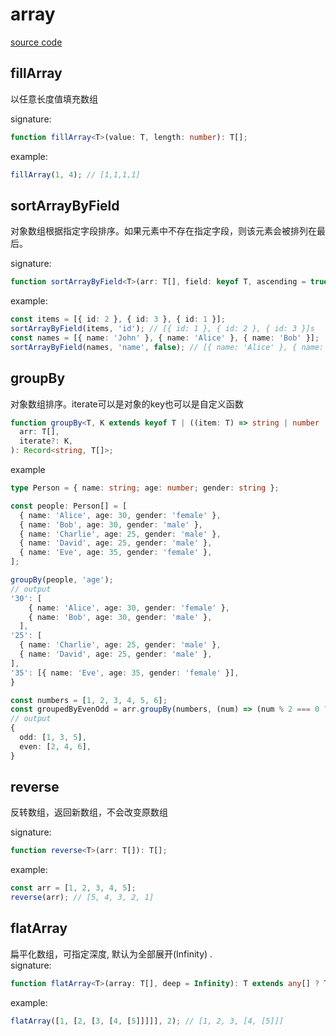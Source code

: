 # array

[source code](https://github.com/CiroLee/utils-gear/blob/main/src/array.ts)

## fillArray

以任意长度值填充数组

signature:

```ts
function fillArray<T>(value: T, length: number): T[];
```

example:

```ts
fillArray(1, 4); // [1,1,1,1]
```

## sortArrayByField

对象数组根据指定字段排序。如果元素中不存在指定字段，则该元素会被排列在最后。

signature:

```ts
function sortArrayByField<T>(arr: T[], field: keyof T, ascending = true): T[];
```

example:

```ts
const items = [{ id: 2 }, { id: 3 }, { id: 1 }];
sortArrayByField(items, 'id'); // [{ id: 1 }, { id: 2 }, { id: 3 }]s
const names = [{ name: 'John' }, { name: 'Alice' }, { name: 'Bob' }];
sortArrayByField(names, 'name', false); // [{ name: 'Alice' }, { name: 'Bob' }, { name: 'John' }]
```

## groupBy

对象数组排序。iterate可以是对象的key也可以是自定义函数

```ts
function groupBy<T, K extends keyof T | ((item: T) => string | number | boolean)>(
  arr: T[],
  iterate?: K,
): Record<string, T[]>;
```

example

```ts
type Person = { name: string; age: number; gender: string };

const people: Person[] = [
  { name: 'Alice', age: 30, gender: 'female' },
  { name: 'Bob', age: 30, gender: 'male' },
  { name: 'Charlie', age: 25, gender: 'male' },
  { name: 'David', age: 25, gender: 'male' },
  { name: 'Eve', age: 35, gender: 'female' },
];

groupBy(people, 'age');
// output
'30': [
    { name: 'Alice', age: 30, gender: 'female' },
    { name: 'Bob', age: 30, gender: 'male' },
  ],
'25': [
  { name: 'Charlie', age: 25, gender: 'male' },
  { name: 'David', age: 25, gender: 'male' },
],
'35': [{ name: 'Eve', age: 35, gender: 'female' }],
}

const numbers = [1, 2, 3, 4, 5, 6];
const groupedByEvenOdd = arr.groupBy(numbers, (num) => (num % 2 === 0 ? 'even' : 'odd'));
// output
{
  odd: [1, 3, 5],
  even: [2, 4, 6],
}
```

## reverse

反转数组，返回新数组，不会改变原数组

signature:

```ts
function reverse<T>(arr: T[]): T[];
```

example:

```ts
const arr = [1, 2, 3, 4, 5];
reverse(arr); // [5, 4, 3, 2, 1]
```

## flatArray

扁平化数组，可指定深度, 默认为全部展开(Infinity) .  
signature:

```ts
function flatArray<T>(array: T[], deep = Infinity): T extends any[] ? T[number] : T;
```

example:

```ts
flatArray([1, [2, [3, [4, [5]]]]], 2); // [1, 2, 3, [4, [5]]]
```
